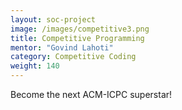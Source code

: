 ```yaml
---
layout: soc-project
image: /images/competitive3.png
title: Competitive Programming
mentor: "Govind Lahoti"
category: Competitive Coding
weight: 140
---
```


Become the next ACM-ICPC superstar!
